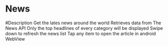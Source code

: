 # News
#Description
Get the lates news around the world
Retrieves data from The News API
Only the top headlines of every category will be displayed
Swipe down to refresh the news list
Tap any item to open the article in android WebView

